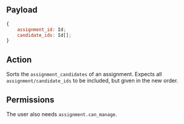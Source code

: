 ## Payload
```js
{
    assignment_id: Id;
    candidate_ids: Id[];
}
```

## Action
Sorts the `assignment_candidates` of an assignment.
Expects all `assignment/candidate_ids` to be included, but given in the new order.

## Permissions
The  user also needs `assignment.can_manage`.
